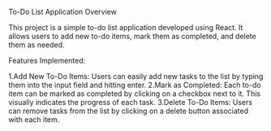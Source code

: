 To-Do List Application Overview

This project is a simple to-do list application developed using React. It allows users to add new to-do items, mark them as completed, and delete them as needed.

Features Implemented:

1.Add New To-Do Items: Users can easily add new tasks to the list by typing them into the input field and hitting enter.
2.Mark as Completed: Each to-do item can be marked as completed by clicking on a checkbox next to it. This visually indicates the progress of each task.
3.Delete To-Do Items: Users can remove tasks from the list by clicking on a delete button associated with each item.
